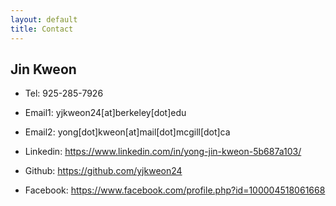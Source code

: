 ```yaml
---
layout: default
title: Contact
---
```


## Jin Kweon


* Tel: 925-285-7926

* Email1: yjkweon24[at]berkeley[dot]edu 

* Email2: yong[dot]kweon[at]mail[dot]mcgill[dot]ca

* Linkedin: https://www.linkedin.com/in/yong-jin-kweon-5b687a103/

* Github: https://github.com/yjkweon24

* Facebook: https://www.facebook.com/profile.php?id=100004518061668
